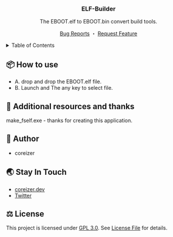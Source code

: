 <div align="center">

  <h3 align="center">ELF-Builder</h3>

  <p>The EBOOT.elf to EBOOT.bin convert build tools.</p>

  <p align="center">
    <a href="">Bug Reports</a>
    ・
    <a href="">Request Feature</a>
  </p>
</div>

<details>
  <summary>Table of Contents</summary>
  <ol>
    <li><a href="#📦-how-to-use">How to use</a></li>
    <li><a href="#🙏-additional-resources-and-thanks">dditional resources and thanks</a></li>
    <li><a href="#💻-author">Author</a></li>
    <li><a href="#🌏-stay-in-touch">Stay In Touch</a></li>
    <li><a href="#📝-license">License</a></li>
  </ol>
</details>

## 📦 How to use

- A. drop and drop the EBOOT.elf file.
- B. Launch and The any key to select file.

## 🙏 Additional resources and thanks

make_fself.exe - thanks for creating this application.

## 👷 Author

- coreizer

## 🌏 Stay In Touch

- [coreizer.dev](https://www.coreizer.dev)
- [Twitter](https://www.twitter.com/coreizer)

## ⚖️ License

This project is licensed under [GPL 3.0](https://opensource.org/license/lgpl-3-0/). See [License File](LICENSE) for details.
